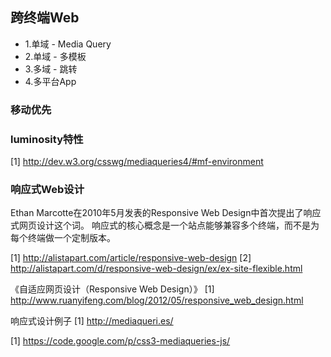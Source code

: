 ## 跨终端Web

* 1.单域 - Media Query
* 2.单域 - 多模板
* 3.多域 - 跳转
* 4.多平台App

### 移动优先

### luminosity特性

[1] http://dev.w3.org/csswg/mediaqueries4/#mf-environment

### 响应式Web设计

Ethan Marcotte在2010年5月发表的Responsive Web Design中首次提出了响应式网页设计这个词。
响应式的核心概念是一个站点能够兼容多个终端，而不是为每个终端做一个定制版本。

[1] http://alistapart.com/article/responsive-web-design
[2] http://alistapart.com/d/responsive-web-design/ex/ex-site-flexible.html

《自适应网页设计（Responsive Web Design）》
[1] http://www.ruanyifeng.com/blog/2012/05/responsive_web_design.html

响应式设计例子
[1] http://mediaqueri.es/


[1] https://code.google.com/p/css3-mediaqueries-js/


